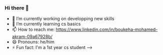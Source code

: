 ### Hi there 👋



- 🔭 I’m currently working on developping new skills 
- 🌱 I’m currently learning cs basics 
- 📫 How to reach me: https://www.linkedin.com/in/boukeha-mohamed-akram-09a67928b/
- 😄 Pronouns: he/him
- ⚡ Fun fact: I'm a 1st year cs student 
-->
